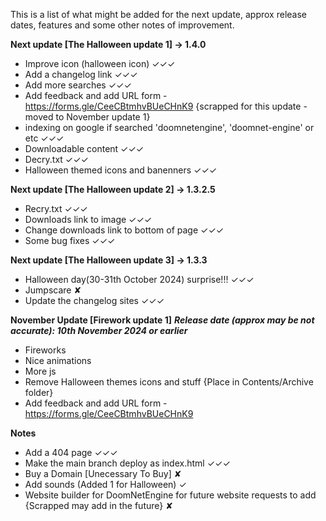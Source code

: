 This is a list of what might be added for the next update, approx release dates, features and some other notes of improvement.

**Next update [The Halloween update 1] -> 1.4.0**
- Improve icon (halloween icon) ✓✓✓
- Add a changelog link ✓✓✓
- Add more searches ✓✓✓
- Add feedback and add URL form - https://forms.gle/CeeCBtmhvBUeCHnK9 {scrapped for this update - moved to November update 1}
- indexing on google if searched 'doomnetengine', 'doomnet-engine' or etc ✓✓✓
- Downloadable content ✓✓✓
- Decry.txt ✓✓✓
- Halloween themed icons and banenners ✓✓✓

**Next update [The Halloween update 2] -> 1.3.2.5**
- Recry.txt ✓✓✓
- Downloads link to image ✓✓✓
- Change downloads link to bottom of page ✓✓✓
- Some bug fixes ✓✓✓

**Next update [The Halloween update 3] -> 1.3.3**
- Halloween day(30-31th October 2024) surprise!!! ✓✓✓
- Jumpscare ✘
- Update the changelog sites ✓✓✓

**November Update [Firework update 1]**
**_Release date (approx may be not accurate): 10th November 2024 or earlier_**
- Fireworks
- Nice animations
- More js
- Remove Halloween themes icons and stuff {Place in Contents/Archive folder}
- Add feedback and add URL form - https://forms.gle/CeeCBtmhvBUeCHnK9

**Notes**
- Add a 404 page ✓✓✓
- Make the main branch deploy as index.html ✓✓✓
- Buy a Domain [Unecessary To Buy] ✘
- Add sounds (Added 1 for Halloween) ✓
- Website builder for DoomNetEngine for future website requests to add {Scrapped may add in the future} ✘
